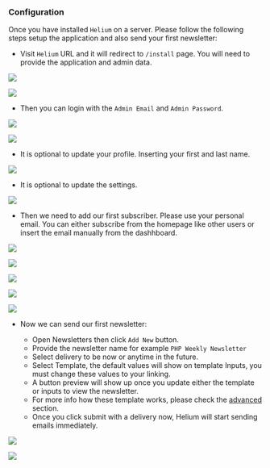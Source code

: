 ### Configuration

Once you have installed `Helium` on a server. Please follow the following steps setup the application and also send your first newsletter:

- Visit `Helium` URL and it will redirect to `/install` page. You will need to provide the application and admin data.

![](screenshots/install1.png)

![](screenshots/install2.png)

- Then you can login with the `Admin Email` and `Admin Password`.

![](screenshots/login1.png)

![](screenshots/login2.png)

- It is optional to update your profile. Inserting your first and last name.

![](screenshots/profile.png)

- It is optional to update the settings.

![](screenshots/settings.png)

- Then we need to add our first subscriber. Please use your personal email. You can either subscribe from the homepage like other users or insert the email manually from the dashhboard.

![](screenshots/home.png)

![](screenshots/verify_mail.png)

![](screenshots/verify_page.png)

![](screenshots/subscribers_list.png)

![](screenshots/subscribers_add.png)

- Now we can send our first newsletter:

	- Open Newsletters then click `Add New` button.
	- Provide the newsletter name for example `PHP Weekly Newsletter`
	- Select delivery to be now or anytime in the future.
	- Select Template, the default values will show on template Inputs, you must change these values to your linking.
	- A button preview will show up once you update either the template or inputs to view the newsletter.
	- For more info how these template works, please check the [advanced](advanced.html) section.
	- Once you click submit with a delivery now, Helium will start sending emails immediately.

![](screenshots/newsletter_list.png)

![](screenshots/newsletter_add.png)
